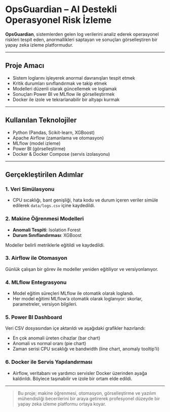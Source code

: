 # OpsGuardian – AI Destekli Operasyonel Risk İzleme

**OpsGuardian**, sistemlerden gelen log verilerini analiz ederek operasyonel riskleri tespit eden, anormallikleri saptayan ve sonuçları görselleştiren bir yapay zeka izleme platformudur.

---

## Proje Amacı

- Sistem loglarını işleyerek anormal davranışları tespit etmek
- Kritik durumları sınıflandırmak ve takip etmek
- Modelleri düzenli olarak güncellemek ve loglamak
- Sonuçları Power BI ve MLflow ile görselleştirmek
- Docker ile izole ve tekrarlanabilir bir altyapı kurmak

---

## Kullanılan Teknolojiler

- Python (Pandas, Scikit-learn, XGBoost)
- Apache Airflow (zamanlama ve otomasyon)
- MLflow (model izleme)
- Power BI (görselleştirme)
- Docker & Docker Compose (servis izolasyonu)

---

## Gerçekleştirilen Adımlar

### 1. Veri Simülasyonu
- CPU sıcaklığı, bant genişliği, hata kodu ve durum içeren veriler simüle edilerek `data/logs.csv` içine kaydedildi.

### 2. Makine Öğrenmesi Modelleri
- **Anomali Tespiti**: Isolation Forest
- **Durum Sınıflandırması**: XGBoost

Modeller belirli metriklerle eğitildi ve kaydedildi.

### 3. Airflow ile Otomasyon
Günlük çalışan bir görev ile modeller yeniden eğitiliyor ve versiyonlanıyor.

### 4. MLflow Entegrasyonu
- Model eğitim süreçleri MLflow ile otomatik olarak loglandı.
- Her model eğitimi MLflow’a otomatik olarak loglanıyor: skorlar, parametreler, versiyon bilgileri.

### 5. Power BI Dashboard
Veri CSV dosyasından içe aktarıldı ve aşağıdaki grafikler hazırlandı:
- En çok anomali üreten cihazlar (bar chart)
- Anomali vs normal oranı (pie chart)
- Zaman serisi CPU sıcaklığı ve bandwidth (line chart, anomaly tooltip’li)

### 6. Docker ile Servis Yapılandırması
- Airflow, veritabanı ve yardımcı servisler Docker üzerinden ayağa kaldırıldı. Böylece taşınabilir ve izole bir ortam elde edildi.
---

> Bu proje; makine öğrenmesi, otomasyon, görselleştirme ve yazılım mühendisliği becerilerini bir araya getirerek profesyonel düzeyde bir yapay zeka izleme platformu ortaya koyar.
